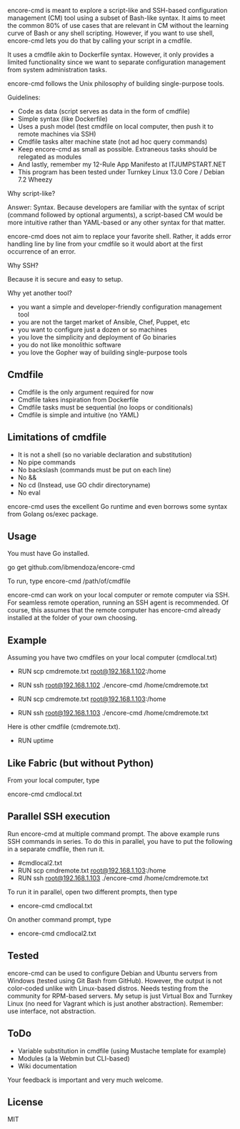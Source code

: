 encore-cmd is meant to explore a script-like and SSH-based configuration management (CM) tool using a subset of Bash-like syntax. It aims to meet the common 80% of use cases that are relevant in CM without the learning curve of Bash or any shell scripting. However, if you want to use shell, encore-cmd lets you do that by calling your script in a cmdfile.

It uses a cmdfile akin to Dockerfile syntax. However, it only provides a limited functionality since we want to separate configuration management from system administration tasks.

encore-cmd follows the Unix philosophy of building single-purpose tools.

Guidelines:

- Code as data (script serves as data in the form of cmdfile)
- Simple syntax (like Dockerfile)
- Uses a push model (test cmdfile on local computer, then push it to remote machines via SSH)
- Cmdfile tasks alter machine state (not ad hoc query commands)
- Keep encore-cmd as small as possible. Extraneous tasks should be relegated as modules
- And lastly, remember my 12-Rule App Manifesto at ITJUMPSTART.NET
- This program has been tested under Turnkey Linux 13.0 Core / Debian 7.2 Wheezy

Why script-like?

Answer: Syntax. Because developers are familiar with the syntax of script (command followed by optional arguments), a script-based CM would be more intuitive rather than YAML-based or any other syntax for that matter.

encore-cmd does not aim to replace your favorite shell. Rather, it adds error handling line by line from your cmdfile so it would abort at the first occurrence of an error.

Why SSH?

Because it is secure and easy to setup.

Why yet another tool?

- you want a simple and developer-friendly configuration management tool
- you are not the target market of Ansible, Chef, Puppet, etc
- you want to configure just a dozen or so machines
- you love the simplicity and deployment of Go binaries
- you do not like monolithic software
- you love the Gopher way of building single-purpose tools

Cmdfile
-------

- Cmdfile is the only argument required for now
- Cmdfile takes inspiration from Dockerfile
- Cmdfile tasks must be sequential (no loops or conditionals)
- Cmdfile is simple and intuitive (no YAML)

Limitations of cmdfile
----------------------

- It is not a shell (so no variable declaration and substitution)
- No pipe commands
- No backslash (commands must be put on each line)
- No &&
- No cd (Instead, use GO chdir directoryname)
- No eval

encore-cmd uses the excellent Go runtime and even borrows some syntax from Golang os/exec package.

Usage
-----

You must have Go installed.

go get github.com/ibmendoza/encore-cmd

To run, type encore-cmd /path/of/cmdfile

encore-cmd can work on your local computer or remote computer via SSH. For seamless remote operation, running an SSH agent is recommended. Of course, this assumes that the remote computer has encore-cmd already installed at the folder of your own choosing.

Example
-------

Assuming you have two cmdfiles on your local computer (cmdlocal.txt)

- RUN scp cmdremote.txt root@192.168.1.102:/home
- RUN ssh root@192.168.1.102 ./encore-cmd /home/cmdremote.txt

- RUN scp cmdremote.txt root@192.168.1.103:/home
- RUN ssh root@192.168.1.103 ./encore-cmd /home/cmdremote.txt


Here is other cmdfile (cmdremote.txt).

- RUN uptime


Like Fabric (but without Python)
--------------------------------

From your local computer, type

encore-cmd cmdlocal.txt


Parallel SSH execution
----------------------

Run encore-cmd at multiple command prompt. The above example runs SSH commands in series. To do this in parallel, you have to put the following in a separate cmdfile, then run it.

- #cmdlocal2.txt
- RUN scp cmdremote.txt root@192.168.1.103:/home
- RUN ssh root@192.168.1.103 ./encore-cmd /home/cmdremote.txt

To run it in parallel, open two different prompts, then type

- encore-cmd cmdlocal.txt

On another command prompt, type

- encore-cmd cmdlocal2.txt


Tested
------

encore-cmd can be used to configure Debian and Ubuntu servers from Windows (tested using Git Bash from GitHub). However, the output is not color-coded unlike with Linux-based distros. Needs testing from the community for RPM-based servers. My setup is just Virtual Box and Turnkey Linux (no need for Vagrant which is just another abstraction). Remember: use interface, not abstraction.


ToDo
----

- Variable substitution in cmdfile (using Mustache template for example)
- Modules (a la Webmin but CLI-based)
- Wiki documentation

Your feedback is important and very much welcome.

License
-------

MIT

